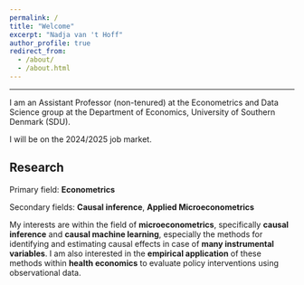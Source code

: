 ```yaml
---
permalink: /
title: "Welcome"
excerpt: "Nadja van 't Hoff"
author_profile: true
redirect_from: 
  - /about/
  - /about.html
---
```



------
I am an Assistant Professor (non-tenured) at the Econometrics and Data Science group at the Department of Economics, University of Southern Denmark (SDU).  

I will be on the 2024/2025 job market.



Research
------

Primary field: **Econometrics**

Secondary fields: **Causal inference**, **Applied Microeconometrics**

My interests are within the field of **microeconometrics**, specifically **causal inference** and **causal machine learning**, especially the methods for identifying and estimating causal effects in case of **many instrumental variables**. I am also interested in the **empirical application** of these methods within **health economics** to evaluate policy interventions using observational data.




